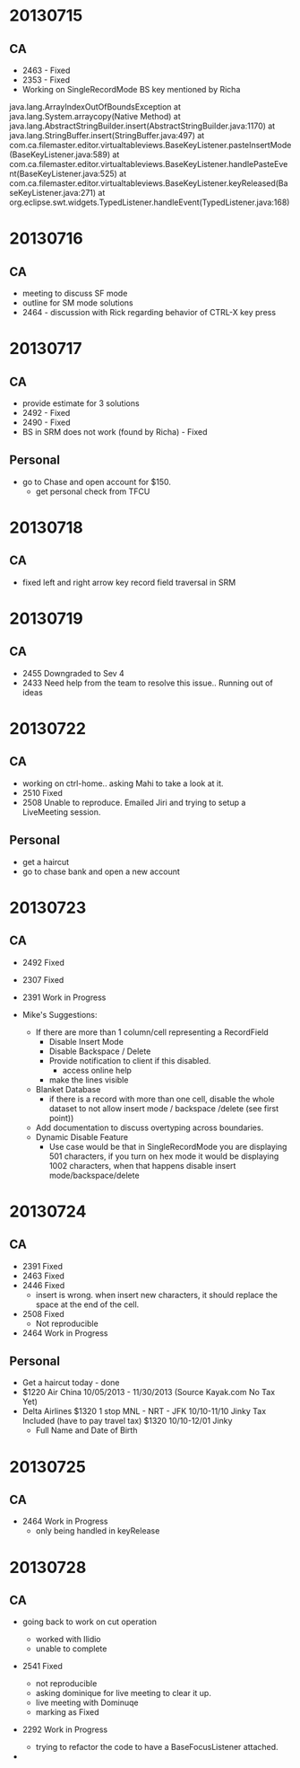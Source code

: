 20130715
========

CA
--
* 2463 - Fixed
* 2353 - Fixed
* Working on SingleRecordMode BS key mentioned by Richa

java.lang.ArrayIndexOutOfBoundsException
at java.lang.System.arraycopy(Native Method)
at java.lang.AbstractStringBuilder.insert(AbstractStringBuilder.java:1170)
at java.lang.StringBuffer.insert(StringBuffer.java:497)
at com.ca.filemaster.editor.virtualtableviews.BaseKeyListener.pasteInsertMode(BaseKeyListener.java:589)
at com.ca.filemaster.editor.virtualtableviews.BaseKeyListener.handlePasteEvent(BaseKeyListener.java:525)
at com.ca.filemaster.editor.virtualtableviews.BaseKeyListener.keyReleased(BaseKeyListener.java:271)
at org.eclipse.swt.widgets.TypedListener.handleEvent(TypedListener.java:168)

20130716
========

CA
--
* meeting to discuss SF mode
* outline for SM mode solutions
* 2464 - discussion with Rick regarding behavior of CTRL-X key press

20130717
========

CA
--
* provide estimate for 3 solutions
* 2492 - Fixed
* 2490 - Fixed
* BS in SRM does not work (found by Richa) - Fixed

Personal
--------
* go to Chase and open account for $150.
	- get personal check from TFCU

20130718
========

CA
--
* fixed left and right arrow key record field traversal in SRM

20130719
========

CA
--
* 2455 Downgraded to Sev 4
* 2433 Need help from the team to resolve this issue.. Running out of ideas

20130722
========

CA
--
* working on ctrl-home..  asking Mahi to take a look at it.
* 2510 Fixed
* 2508 Unable to reproduce. Emailed Jiri and trying to setup a LiveMeeting session.

Personal
--------
* get a haircut
* go to chase bank and open a new account

20130723
========

CA
--
* 2492 Fixed
* 2307 Fixed
* 2391 Work in Progress

* Mike's Suggestions:
	- If there are more than 1 column/cell representing a RecordField
		* Disable Insert Mode
		* Disable Backspace / Delete
		* Provide notification to client if this disabled.
			- access online help
		* make the lines visible
	- Blanket Database 
		* if there is a record with more than one cell, disable the whole dataset to not allow insert mode / backspace /delete (see first point))
	- Add documentation to discuss overtyping across boundaries.
	- Dynamic Disable Feature
		* Use case would be that in SingleRecordMode you are displaying 501 characters, if you turn on hex mode it would be displaying 1002 characters, when that happens disable insert mode/backspace/delete


20130724
========

CA
--
* 2391 Fixed
* 2463 Fixed
* 2446 Fixed
	- insert is wrong. when insert new characters, it should replace the space at the end of the cell.
* 2508 Fixed
	- Not reproducible
* 2464 Work in Progress
	
Personal
--------
* Get a haircut today - done
* $1220 Air China 10/05/2013 - 11/30/2013 (Source Kayak.com No Tax Yet)
* Delta Airlines $1320 1 stop MNL - NRT - JFK 10/10-11/10 Jinky Tax Included (have to pay travel tax)
                 $1320                        10/10-12/01 Jinky                   
	- Full Name and Date of Birth 
	
20130725
========

CA
--
* 2464 Work in Progress
	- only being handled in keyRelease

20130728
========

CA
--
* going back to work on cut operation
	- worked with Ilidio
	- unable to complete
* 2541 Fixed
	- not reproducible
	- asking dominique for live meeting to clear it up.
	- live meeting with Dominuqe
	- marking as Fixed             
* 2292 Work in Progress
	- trying to refactor the code to have a BaseFocusListener attached.
          
                
                
                
                
                
                
                
                
                
                
                
                
                
                
                
                
                
                
                
                
                
                
                
                
                
                
                
                
                
                
                
                
                
                
                
                
                
                
                
                
                
                
                
                
                
                
                
                
                
                
                
* 
